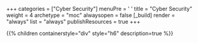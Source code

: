 +++ 
categories = ["Cyber Security"] 
menuPre = '<i class="fa-fw fas fa-ghost"></i> '
title = "Cyber Security" 
weight = 4
archetype = "moc" 
alwaysopen = false
[_build]
  render = "always"
  list = "always"
  publishResources = true
+++

{{% children containerstyle="div" style="h6" description=true %}}